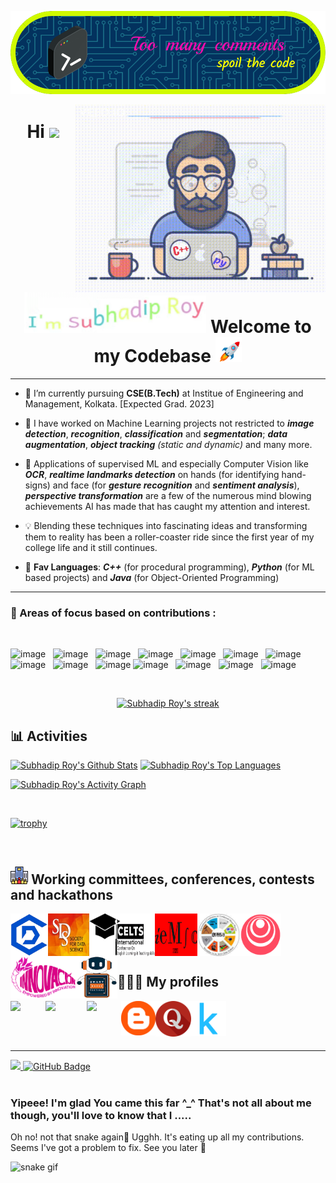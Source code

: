 <!---
Subhadip11290157/Subhadip11290157 is a ✨ special ✨ repository because its `README.md` (this file) appears on your GitHub profile.
You can click the Preview link to take a look at your changes.
--->

<!-- ## Hi <img src="https://github.com/TheDudeThatCode/TheDudeThatCode/blob/master/Assets/Hi.gif" width="29px"> I'm [Subhadip!](https://www.smartr.me/profile) -->
<!--- <img src="https://github.com/TheDudeThatCode/TheDudeThatCode/blob/master/Assets/Hi.gif" width="29px"> Hi, I’m _**Subhadip**_! ^_^  -->
<!-- Nice to meet you ^_^ -->


[![Gitty Banner](./resources/banners/cursive_big_pattern_size.png)](https://www.linkedin.com/in/sroyuniquealgo11290157)
<!-- <img align="right" alt="Coding" width="400" src="https://cdn.dribbble.com/users/1162077/screenshots/3848914/programmer.gif"> -->
<img align="right" alt="coding" width="400" src="./resources/coder_light.gif">

<div align="center">
    <h1>Hi <img src="https://media.giphy.com/media/hvRJCLFzcasrR4ia7z/giphy.gif" height="32px"> <img src="./resources/final.gif" height="65px"> Welcome to my Codebase <img src="./resources/rocket.gif" height="40px"></h1>
    <!-- <img src="./resources/name.gif" height="50px width=75">
    <br><br> -->
</div>
<hr/>

    
- 🌱 I’m currently pursuing **CSE(B.Tech)** at Institue of Engineering and Management, Kolkata. [Expected Grad. 2023]

- 👀 I have worked on Machine Learning projects not restricted to ___image detection___, ___recognition___, ___classification___ and ___segmentation___;
___data augmentation___, ___object tracking___ _(static and dynamic)_ and many more. 

- 📌 Applications of supervised ML and especially Computer Vision like ___OCR___, ___realtime landmarks detection___ on hands (for identifying hand-signs) 
and face (for ___gesture recognition___ and ___sentiment analysis___), ___perspective transformation___ are a few of the numerous mind blowing achievements AI has made that has caught my attention and interest.

- 💡 Blending these techniques into fascinating ideas and transforming them to reality has been a roller-coaster ride
since the first year of my college life and it still continues.

- 💞️ __Fav Languages__: ***C++*** (for procedural programming), ***Python*** (for ML based projects) and ***Java*** (for Object-Oriented Programming)
   

<hr>


### 🎯 Areas of focus based on contributions :

<br/>

![image](https://img.shields.io/badge/Python-14354C?style=for-the-badge&logo=python&logoColor=white)&nbsp;&nbsp;
![image](https://img.shields.io/badge/C%2B%2B-00599C?style=for-the-badge&logo=c%2B%2B&logoColor=white)&nbsp;&nbsp;
![image](https://img.shields.io/badge/NumPy-000000?style=for-the-badge&logo=numpy&logoColor=white)&nbsp;&nbsp;
![image](https://img.shields.io/badge/Pandas-000000?style=for-the-badge&logo=pandas&logoColor=white)&nbsp;&nbsp;
![image](https://img.shields.io/badge/Matplotlib-000000?style=for-the-badge&logo=matplotlib&logoColor=white)&nbsp;&nbsp;
![image](https://img.shields.io/badge/Seaborn-000000?style=for-the-badge&logo=seaborn&logoColor=white)&nbsp;&nbsp;
![image](https://img.shields.io/badge/Plotly-000000?style=for-the-badge&logo=plotly&logoColor=white)&nbsp;&nbsp;
![image](https://img.shields.io/badge/ScikitLearn-000000?style=for-the-badge&logo=scikitlearn&logoColor=white)&nbsp;&nbsp;
![image](https://img.shields.io/badge/Flask-000000?style=for-the-badge&logo=flask&logoColor=white)&nbsp;&nbsp;
![image](https://img.shields.io/badge/Git-F05032?style=for-the-badge&logo=git&logoColor=white)
![image](https://img.shields.io/badge/GitHub-F9AB00?style=for-the-badge&logo=GitHub&logoColor=white)&nbsp;&nbsp;
![image](https://img.shields.io/badge/Jupyter-F37626.svg?&style=for-the-badge&logo=Jupyter&logoColor=white)&nbsp;&nbsp;
![image](https://img.shields.io/badge/Colab-F9AB00?style=for-the-badge&logo=Google%20Colab&logoColor=white)&nbsp;&nbsp;
![image](https://img.shields.io/badge/Linux-F9AB00?style=for-the-badge&logo=Linux&logoColor=white)&nbsp;&nbsp;

<br/>

<p align="center">
    <a href="https://github.com/Subhadip11290157/github-readme-streak-stats">
        <img title="🔥 Get streak stats for your profile at git.io/streak-stats" alt="Subhadip Roy's streak" src="https://github-readme-streak-stats.herokuapp.com/?user=Subhadip11290157&theme=black-ice&hide_border=true&stroke=0000&background=060A0CD0"/>
    </a>
</p>

## 📊 Activities
  
  
  <a href="https://github.com/Subhadip11290157/github-readme-stats"><img alt="Subhadip Roy's Github Stats" src="https://github-readme-stats.vercel.app/api?username=Subhadip11290157&show_icons=true&count_private=true&theme=react&hide_border=true&bg_color=0D1117" /></a>
  <a href="https://github.com/Subhadip11290157/github-readme-stats"><img alt="Subhadip Roy's Top Languages" src="https://github-readme-stats.vercel.app/api/top-langs/?username=Subhadip11290157&langs_count=8&count_private=true&layout=compact&theme=react&hide_border=true&bg_color=0D1117" /></a>

<a href="https://github.com/Subhadip11290157/github-readme-activity-graph"><img alt="Subhadip Roy's Activity Graph" src="https://activity-graph.herokuapp.com/graph?username=Subhadip11290157&bg_color=0D1117&color=5BCDEC&line=5BCDEC&point=FFFFFF&hide_border=true" /></a>

<br/>

<!-- ## 🏆 Trophies -->

<!-- reference : https://github.com/ryo-ma/github-profile-trophy -->
<!-- [![trophy](https://github-profile-trophy.vercel.app/?username=Subhadip11290157&theme=monokai)](https://github.com/ryo-ma/github-profile-trophy) -->
[![trophy](https://github-profile-trophy.vercel.app/?username=Subhadip11290157&theme=monokai&column=10&margin-w=15&margin-h=15)](https://github.com/ryo-ma/github-profile-trophy)

<br/>
<!-- ## ![image](./resources/icon_company.png) Companies I worked for/got an employment offer from -->
<!-- emoji source : emojipedia or any other realated site -->
<!--
<p align="center">
    <a href="https://www.oracle.com/">
      <img align="left" height="70px" width="80px" src="./resources/logo_oracle-3.png" />
    </a>
    <a href="http://www.iitkgp.ac.in/">
      <img align="left" height="80px" width="60px" src="./resources/logo_iit_kgp3.png" />
    </a>
    <a href="http://iedc.iemecell.com/">
      <img align="left" height="66px" width="100px" src="./resources/logo_iedc.png" />
    </a>
    <a href="https://www.rivan.in/">
      <img align="left" height="67px" width="85px" src="./resources/logo_rivan_solutions.png" />
    </a>
    <a href="https://geeksgod.com/">
      <img align="left" height="70px" width="70px" src="./resources/logo_geeksgod2.png" />
    </a>
    <a href="https://www.ecell.in/2020/">
      <img align="left" height="68px" width="60px" src="./resources/logo_iitb_e-cell.png" />
    </a>
    <a href="https://www.smartknower.com/internship-for-students">
      <img align="left" height="68px" width="60px" src="./resources/logo_smartknower-2.png" />
    </a>
    <a href="https://www.aicra.org/">
      <img align="left" height="68px" width="82px" src="./resources/logo_aicra.png" />
    </a>
-->
<!--     
    <a href="https://iem.edu.in/">
      <img align="left" height="64px" width="82px" src="./resources/logo_iem-2.png"  />
    </a> 
-->
</p>

## ![image](./resources/logo_company-2.png) Working committees, conferences, contests and hackathons


<!--  -->
<p align="center">
    <a href="https://www.linkedin.com/company/iemcc/">
      <img align="left" height="68px" width="60px" src="./resources/logo_iemcc.png"  />
    </a>
    <a href="https://s4ds.org/">
      <img align="left" height="68px" width="66px" src="./resources/logo_s4ds.png"  />
    </a>
    <a href="doi.org/10.15864/ijelts.3212">
      <img align="left" height="68px" width="105px" src="./resources/logo_icelts-3_white_bg.jpg"  />
    </a>
    <a href="https://iemsc.uem.edu.in/">
      <img align="left" height="68px" width="68px" src="./resources/logo_iemsc.png"  />
    </a>
    <a href="https://iem.edu.in/news-events/iemphys-19/">
      <img align="left" height="68px" width="68px" src="./resources/logo_iemphys19.png"  />
    </a>
    <a href="https://https-deeplearning-ai.github.io/data-centric-comp/">
      <img align="left" height="68px" width="66px" src="./resources/logo_deeplearning_ai.png"  />
    </a>
    <a href="https://www.iem-innovacion.com/index.html#about">
      <img align="left" height="68px" width="105px" src="./resources/logo_inno-2022.png"  />
    </a>
    <a href="https://events.vtools.ieee.org/m/204291">
      <img align="left" height="68px" width="66px" src="./resources/logo_SMF2019.png"  />
    </a>
</p>

<br/>
<br/>
<br/>
<br/>

## 🙋🏻‍♂️ My profiles

<p align="center">
    <a href="https://www.linkedin.com/in/sroyuniquealgo11290157/">
      <img align="left" width="56px" src="https://cdn-icons-png.flaticon.com/512/174/174857.png"  />
    </a>
    <a href="mailto:sroy84766@gmail.com">
      <img align="left" width="66px" src="https://www.citypng.com/public/uploads/preview/-11597283135pwufcfsb09.png" />
    </a>
    <a href="https://www.codechef.com/users/code_master19">
      <img align="left" width="55px" src="https://i.pinimg.com/originals/c5/d9/fc/c5d9fc1e18bcf039f464c2ab6cfb3eb6.jpg" />
    </a>
    <a href="https://bits-n-bytes-cse.blogspot.com/">
      <img align="left" width="55px" src="./resources/Blogspot.png" />
    </a>
    <a href="https://www.quora.com/profile/Subh-Ray">
      <img align="left" width="57px" src="./resources/Quora.png" />
    </a>
    <a href="https://www.kaggle.com/ash1starketchup">
      <img align="left" width="56px" src="./resources/Kaggle.png" />
    </a>
</p>

<br/>

<!-- <p align="left">
      <a href = "https://www.linkedin.com/in/sroyuniquealgo11290157"><img src="https://img.icons8.com/fluent/48/000000/linkedin.png"/></a>
      <a href = "https://twitter.com/GLight_19"><img src="https://img.icons8.com/fluent/48/000000/twitter.png"/></a>
      <a href = "https://www.quora.com/profile/Subh-Ray"><img src="https://www.flaticon.com/free-icon/quora_174865"/></a>
      <a href="https://www.linkedin.com/in/sroyuniquealgo11290157/">
        <img align="left" width="24px" src="https://cdn-icons-png.flaticon.com/512/174/174857.png"  />
      </a>
      <a href="mailto:sroy84766@gmail.com">
        <img align="left" width="26px" src="https://www.citypng.com/public/uploads/preview/-11597283135pwufcfsb09.png" />
      </a>
      <a href="https://www.codechef.com/users/code_master19">
        <img align="left" width="26px" src="https://i.pinimg.com/originals/c5/d9/fc/c5d9fc1e18bcf039f464c2ab6cfb3eb6.jpg" />
      </a>
      <a href="https://bits-n-bytes-cse.blogspot.com/">
        <img align="left" width="26px" src="https://encrypted-tbn0.gstatic.com/images?q=tbn:ANd9GcQ8HLwARciqS6w-yhb-Hkdercbqn9GWPVZYPtKfjuXjyyKbYTkPG6aq_7K1I4-JXQLHkZs&usqp=CAU" />
      </a>
</p> 
-->
 
<!-- ![visitors](https://visitor-badge.laobi.icu/badge?page_id=Subhadip11290157/Subhadip11290157) -->

<br><br>
<hr>

<a href="https://visitor-badge.laobi.icu/badge?page_id=Subhadip11290157/Subhadip11290157">
    <img src="https://komarev.com/ghpvc/?username=Subhadip11290157" height="23px">
</a>
<a href="https://github.com/Subhadip11290157?tab=followers"><img src="https://img.shields.io/github/followers/Subhadip11290157?label=Followers&style=social" height="24px" alt="GitHub Badge">
</a>

<br>
<br>


<!-- Snake-Game like effect : eating the contributions - just an animation effect -->

### Yipeee! I'm glad You came this far ^_^  That's not all about me though, you'll love to know that I .....
Oh no! not that snake again🤯 Ugghh. It's eating up all my contributions. Seems I've got a problem to fix. See you later 👋

![snake gif](https://github.com/Subhadip11290157/Subhadip11290157/blob/output/github-contribution-grid-snake.gif)
